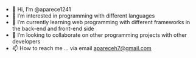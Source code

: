 - 👋 Hi, I’m @aparece1241
- 👀 I’m interested in programming with different languages
- 🌱 I’m currently learning web programming with different frameworks in the back-end and front-end side
- 💞️ I’m looking to collaborate on other programming projects with other developers
- 📫 How to reach me ... via email <apareceh7@gmail.com>

<!---
aparece1241/aparece1241 is a ✨ special ✨ repository because its `README.md` (this file) appears on your GitHub profile.
You can click the Preview link to take a look at your changes.
--->
